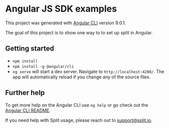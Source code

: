 # Angular JS SDK examples

This project was generated with [Angular CLI](https://github.com/angular/angular-cli) version 9.0.1.

The goal of this project is to show one way to to set up split in Angular.

## Getting started

- `npm install`
- `npm install -g @angular/cli`
- `ng serve` will start a dev server. Navigate to `http://localhost:4200/`. The app will automatically reload if you change any of the source files.

## Further help

To get more help on the Angular CLI use `ng help` or go check out the [Angular CLI README](https://github.com/angular/angular-cli/blob/master/README.md).

If you need help with Split usage, please reach out to support@split.io.